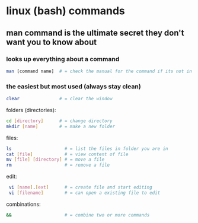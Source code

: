 # linux (bash) commands
##  man command is the ultimate secret they don't want you to know about
### looks up everything about a command 
```bash
man [command name]  # = check the manual for the command if its not in hints
```
### the easiest but most used (always stay clean)
```bash
clear               # = clear the window
```
folders (directories): 
 ```bash
 cd [directory]      # = change directory
 mkdir [name]        # = make a new folder
 ```

files: 
 ```bash
 ls                    # = list the files in folder you are in
 cat [file]            # = view content of file
 mv [file] [directory] # = move a file
 rm                    # = remove a file
 ```

edit: 
```bash
 vi [name].[ext]      # = create file and start editing
 vi [filename]        # = can open a existing file to edit
```
combinations:
```bash
&&                    # = combine two or more commands
```
